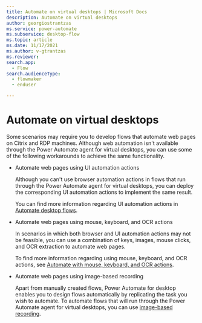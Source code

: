```yaml
---
title: Automate on virtual desktops | Microsoft Docs
description: Automate on virtual desktops
author: georgiostrantzas
ms.service: power-automate
ms.subservice: desktop-flow
ms.topic: article
ms.date: 11/17/2021
ms.author: v-gtrantzas
ms.reviewer:
search.app: 
  - Flow
search.audienceType: 
  - flowmaker
  - enduser

---
```


# Automate on virtual desktops

Some scenarios may require you to develop flows that automate web pages on Citrix and RDP machines. Although web automation isn't available through the Power Automate agent for virtual desktops, you can use some of the following workarounds to achieve the same functionality.

- Automate web pages using UI automation actions

  Although you can't use browser automation actions in flows that run through the Power Automate agent for virtual desktops, you can deploy the corresponding UI automation actions to implement the same result. 

  You can find more information regarding UI automation actions in [Automate desktop flows](../desktop-automation.md).

- Automate web pages using mouse, keyboard, and OCR actions

  In scenarios in which both browser and UI automation actions may not be feasible, you can use a combination of keys, images, mouse clicks, and OCR extraction to automate web pages. 

  To find more information regarding using mouse, keyboard, and OCR actions, see [Automate with mouse, keyboard, and OCR actions](automate-using-mouse-keyboard-ocr.md).

- Automate web pages using image-based recording

  Apart from manually created flows, Power Automate for desktop enables you to design flows automatically by replicating the task you wish to automate. To automate flows that will run through the Power Automate agent for virtual desktops, you can use [image-based recording](recording-flow.md#image-based-recording). 
